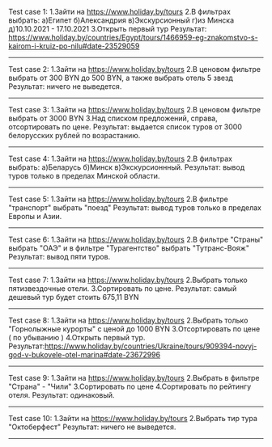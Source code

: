 Test case 1:
1.Зайти на https://www.holiday.by/tours
2.В фильтрах выбрать:
a)Египет
б)Александрия
в)Экскурсионный
г)из Минска
д)10.10.2021 - 17.10.2021
3.Открыть первый тур
Результат: https://www.holiday.by/countries/Egypt/tours/1466959-eg-znakomstvo-s-kairom-i-kruiz-po-nilu#date-23529059
***
Test case 2:
1.Зайти на https://www.holiday.by/tours
2.В ценовом фильтре выбрать от 300 BYN до 500 BYN, а также выбрать отель 5 звезд
Результат: ничего не выведется.
***
Test case 3:
1.Зайти на https://www.holiday.by/tours
2.В ценовом фильтре выбрать от 3000 BYN
3.Над списком предложений, справа, отсортировать по цене.
Результат: выдается список туров от 3000 белорусских рублей по возрастанию.
***
Test case 4:
1.Зайти на https://www.holiday.by/tours
2.В фильтрах выбрать:
a)Беларусь
б)Минск
в)Экскурсионнный.
Результат: вывод туров только в пределах Минской области.
***
Test case 5:
1.Зайти на https://www.holiday.by/tours
2.В фильтре "транспорт" выбрать "поезд"
Результат: вывод туров только в пределах Европы и Азии.
***
Test case 6:
1.Зайти на https://www.holiday.by/tours
2.В фильтре "Страны" выбрать "ОАЭ" и в фильтре "Турагентство" выбрать "Тутранс-Вояж"
Результат: вывод пяти туров.
***
Test case 7:
1.Зайти на https://www.holiday.by/tours
2.Выбрать только пятизвездочные отели.
3.Сортировать по цене.
Результат: самый дешевый тур будет стоить 675,11 BYN
***
Test case 8:
1.Зайти на https://www.holiday.by/tours
2.Выбрать только "Горнолыжные курорты" с ценой до 1000 BYN
3.Отсортировать по цене ( по убыванию )
4.Открыть первый тур.
Результат:https://www.holiday.by/countries/Ukraine/tours/909394-novyj-god-v-bukovele-otel-marina#date-23672996
***
Test case 9:
1.Зайти на https://www.holiday.by/tours
2.Выбрать в фильтре "Страна" - "Чили"
3.Сортировать по цене
4.Сортировать по рейтингу отеля.
Результат: одинаковый.
***
Test case 10:
1.Зайти на https://www.holiday.by/tours
2.Выбрать тир тура "Октоберфест"
Результат: ничего не выведется.
***
